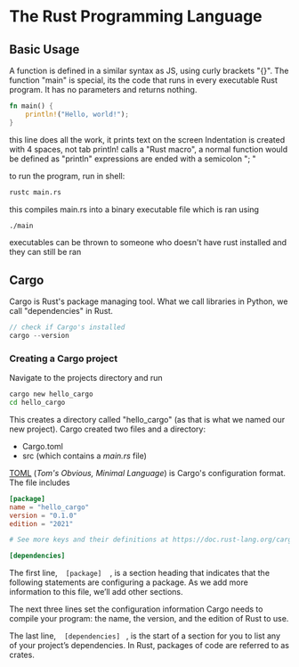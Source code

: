 # The Rust Programming Language

## Basic Usage

A function is defined in a similar syntax as JS, using curly brackets "{}". The function "main" is special, its the code that runs in every executable Rust program. It has no parameters and returns nothing.

```rs
fn main() {
    println!("Hello, world!");
}
```

this line does all the work, it prints text on the screen
Indentation is created with 4 spaces, not tab
println! calls a "Rust macro", a normal function would be defined as "println"
expressions are ended with a semicolon "; "

to run the program, run in shell:

```sh
rustc main.rs
```

this compiles main.rs into a binary executable file which is ran using 

```sh
./main
```

executables can be thrown to someone who doesn't have rust installed and they can still be ran

## Cargo

Cargo is Rust's package managing tool. What we call libraries in Python, we call "dependencies" in Rust.

```rs
// check if Cargo's installed
cargo --version
```

### Creating a Cargo project

Navigate to the projects directory and run

```sh
cargo new hello_cargo
cd hello_cargo
```

This creates a directory called "hello_cargo" (as that is what we named our new project). Cargo created two files and a directory:

* Cargo.toml
* src (which contains a *main.rs* file)

[TOML](https://github.com/toml-lang/toml) (*Tom's Obvious, Minimal Language*) is Cargo's configuration format. The file includes

```toml
[package]
name = "hello_cargo"
version = "0.1.0"
edition = "2021"

# See more keys and their definitions at https://doc.rust-lang.org/cargo/reference/manifest.html

[dependencies]
```

The first line, ` `  ` [package] `  ` ` , is a section heading that indicates that the following statements are configuring a package. As we add more information to this file, we’ll add other sections.

The next three lines set the configuration information Cargo needs to compile your program: the name, the version, and the edition of Rust to use.

The last line, ` ` ` [dependencies] ` ` `, is the start of a section for you to list any of your project’s dependencies. In Rust, packages of code are referred to as crates.
